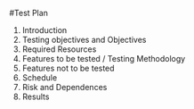 #Test Plan

1. Introduction
2. Testing objectives and Objectives
3. Required Resources
4. Features to be tested / Testing Methodology
5. Features not to be tested
6. Schedule
7. Risk and Dependences
8. Results
